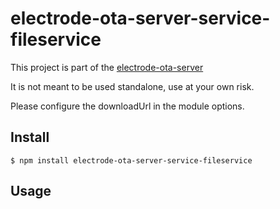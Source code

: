 
electrode-ota-server-service-fileservice
===
This project is part of the [electrode-ota-server](https://github.com/electrode-io/electrode-ota-server)

It is not meant to be used standalone, use at your own risk.

Please configure the downloadUrl in the module options.

## Install
```
$ npm install electrode-ota-server-service-fileservice
```

## Usage

